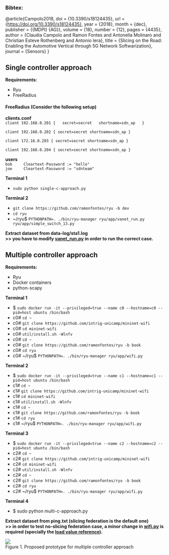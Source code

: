### Bibtex:

@article{Campolo2018,
  doi = {10.3390/s18124435},
  url = {https://doi.org/10.3390/s18124435},
  year  = {2018},
  month = {dec},
  publisher = {{MDPI} {AG}},
  volume = {18},
  number = {12},
  pages = {4435},
  author = {Claudia Campolo and Ramon Fontes and Antonella Molinaro and Christian Esteve Rothenberg and Antonio Iera},
  title = {Slicing on the Road: Enabling the Automotive Vertical through 5G Network Softwarization},
  journal = {Sensors}
}


## Single controller approach

**Requirements:**
* Ryu   
* FreeRadius 

#### FreeRadius (Consider the following setup)

**clients.conf**  
`client 192.168.0.201 {  
        secret=secret  
        shortname=sdn_ap  
}`

`client 192.168.0.202 {
        secret=secret
        shortname=sdn_ap
}`

`client 172.16.0.203 {
        secret=secret
        shortname=sdn_ap
}`

`client 192.168.0.204 {
        secret=secret
        shortname=sdn_ap
}`

**users**  
`bob     Cleartext-Password := "hello"`   
`joe     Cleartext-Password := "sdnteam"`


**Terminal 1**
* `sudo python single-c-approach.py` 

**Terminal 2**
* `git clone https://github.com/ramonfontes/ryu -b dev`    
* `cd ryu`   
* ~/ryu$ `PYTHONPATH=. ./bin/ryu-manager ryu/app/vanet_run.py ryu/app/simple_switch_13.py`     

**Extract dataset from data-log/sta1.log**   
**>> you have to modify [vanet_run.py](https://github.com/ramonfontes/ryu/blob/dev/ryu/app/vanet_run.py#L134) in order to run the correct case.**

## Multiple controller approach

**Requirements:**
* Ryu   
* Docker containers  
* python-scapy  

**Terminal 1**
* $ `sudo docker run -it --privileged=true --name c0 --hostname=c0 --pid=host ubuntu /bin/bash`  
* c0# `cd ~`    
* c0# `git clone https://github.com/intrig-unicamp/mininet-wifi`    
* c0# `cd mininet-wifi`   
* c0# `util/install.sh -Wlnfv`   
* c0# `cd ~`   
* c0# `git clone https://github.com/ramonfontes/ryu -b book`    
* c0# `cd ryu`   
* c0# ~/ryu$ `PYTHONPATH=. ./bin/ryu-manager ryu/app/wifi.py`     

**Terminal 2**
* $ `sudo docker run -it --privileged=true --name c1 --hostname=c1 --pid=host ubuntu /bin/bash`   
* c1# `cd ~`    
* c1# `git clone https://github.com/intrig-unicamp/mininet-wifi`    
* c1# `cd mininet-wifi`   
* c1# `util/install.sh -Wlnfv`   
* c1# `cd ~`   
* c1# `git clone https://github.com/ramonfontes/ryu -b book`    
* c1# `cd ryu`   
* c1# ~/ryu$ `PYTHONPATH=. ./bin/ryu-manager ryu/app/wifi.py`     

**Terminal 3**
* $ `sudo docker run -it --privileged=true --name c2 --hostname=c2 --pid=host ubuntu /bin/bash`   
* c2# `cd ~`    
* c2# `git clone https://github.com/intrig-unicamp/mininet-wifi`    
* c2# `cd mininet-wifi`   
* c2# `util/install.sh -Wlnfv`   
* c2# `cd ~`   
* c2# `git clone https://github.com/ramonfontes/ryu -b book`    
* c2# `cd ryu`   
* c2# ~/ryu$ `PYTHONPATH=. ./bin/ryu-manager ryu/app/wifi.py`       

**Terminal 4**
* $ sudo python multi-c-approach.py  


**Extract dataset from ping.txt  (slicing federation is the default one)**    
**>> in order to test no-slicing federation case, a minor change in [wifi.py](https://github.com/ramonfontes/ryu/blob/book/ryu/app/wifi.py) is required (specially the [load value reference](https://github.com/ramonfontes/ryu/blob/86d130b11de5024313b122ce0875c222a6590a85/ryu/app/wifi.py#L152)).**

![](https://github.com/ramonfontes/reproducible-research/blob/master/mininet-wifi/V2X-Slicing/arq-multi-c.png)   
Figure 1. Proposed prototype for multiple controller approach
